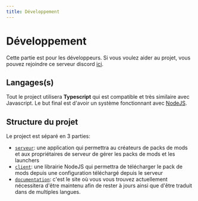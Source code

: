```yaml
---
title: Développement
---
```


# Développement

Cette partie est pour les développeurs. Si vous voulez aider au projet, vous pouvez rejoindre ce serveur discord [ici](https://discord.gg/dS2Wxyr).

## Langages(s)

Tout le project utilisera **Typescript** qui est compatible et très similaire avec Javascript. Le but final est d'avoir un système fonctionnant avec [NodeJS](https://nodejs.org).

## Structure du projet

Le project est séparé en 3 parties:

* [`serveur`](./server): une application qui permettra au créateurs de packs de mods et aux propriétaires de serveur de gérer les packs de mods et les launchers
* [`client`](./client): une librairie NodeJS qui permettra de télécharger le pack de mods depuis une configuration téléchargé depuis le serveur
* [`documentation`](./documentation): c'est le site où vous vous trouvez actuellement nécessitera d'être maintenu afin de rester à jours ainsi que d'être traduit dans de multiples langues.